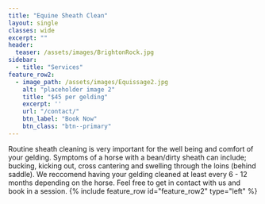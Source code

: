 ```yaml
---
title: "Equine Sheath Clean"
layout: single
classes: wide
excerpt: ""
header:
  teaser: /assets/images/BrightonRock.jpg
sidebar:
  - title: "Services"
feature_row2:
  - image_path: /assets/images/Equissage2.jpg
    alt: "placeholder image 2"
    title: "$45 per gelding"
    excerpt: ''
    url: "/contact/"
    btn_label: "Book Now"
    btn_class: "btn--primary"
---
```


Routine sheath cleaning is very important for the well being and comfort of your gelding. Symptoms of a horse with a bean/dirty sheath can include; bucking, kicking out, cross cantering and swelling through the loins (behind saddle). We reccomend having your gelding cleaned at least every 6 - 12 months depending on the horse. Feel free to get in contact with us and book in a session. 
{% include feature_row id="feature_row2" type="left" %}
